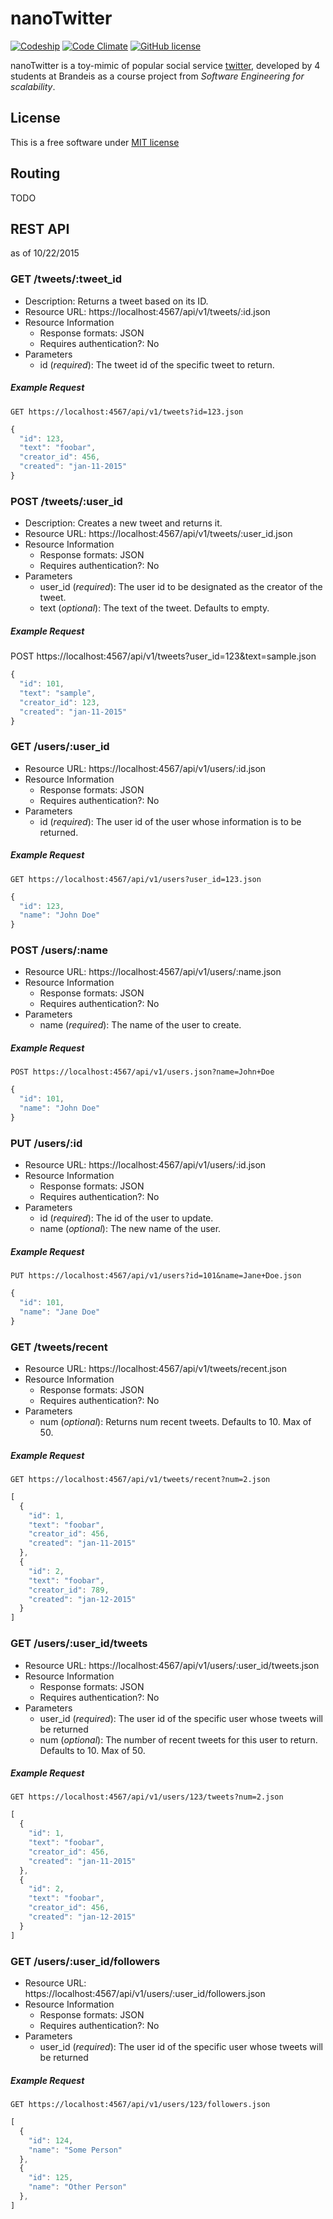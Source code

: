 # nanoTwitter
[![Codeship](https://img.shields.io/codeship/0e88ea30-695a-0133-4ddd-666650db048e.svg)](https://codeship.com/projects/114521) [![Code Climate](https://codeclimate.com/github/keighrim/cs105_nT/badges/gpa.svg)](https://codeclimate.com/github/keighrim/cs105_nT)  [![GitHub license](https://img.shields.io/badge/license-MIT-blue.svg)](https://raw.githubusercontent.com/keighrim/cs105_nT/master/LICENSE)

nanoTwitter is a toy-mimic of popular social service [twitter](www.twitter.com), developed by 4 students at Brandeis as a course project from *Software Engineering for scalability*.

## License
This is a free software under [MIT license](LICENSE)

## Routing

TODO

## REST API
 as of 10/22/2015

### GET /tweets/:tweet_id

* Description: Returns a tweet based on its ID.
* Resource URL: https://localhost:4567/api/v1/tweets/:id.json
* Resource Information
    * Response formats: JSON
    * Requires authentication?: No
* Parameters
    * id (*required*): The tweet id of the specific tweet to return.

##### Example Request

`GET https://localhost:4567/api/v1/tweets?id=123.json`

```javascript
{ 
  "id": 123, 
  "text": "foobar", 
  "creator_id": 456,
  "created": "jan-11-2015"
}
```
### POST /tweets/:user_id

* Description: Creates a new tweet and returns it.
* Resource URL: https://localhost:4567/api/v1/tweets/:user_id.json
* Resource Information
	* Response formats: JSON
	* Requires authentication?: No
* Parameters
	* user_id (*required*): The user id to be designated as the creator of the tweet.
	* text (*optional*): The text of the tweet. Defaults to empty.

##### Example Request
POST https://localhost:4567/api/v1/tweets?user_id=123&text=sample.json
```javascript
{ 
  "id": 101, 
  "text": "sample", 
  "creator_id": 123,
  "created": "jan-11-2015"
}
```

### GET /users/:user_id

* Resource URL: https://localhost:4567/api/v1/users/:id.json
* Resource Information
	* Response formats: JSON
	* Requires authentication?: No
* Parameters
	* id (*required*): The user id of the user whose information is to be returned.

##### Example Request
`GET https://localhost:4567/api/v1/users?user_id=123.json`
```javascript
{ 
  "id": 123, 
  "name": "John Doe"
}
```

### POST /users/:name

* Resource URL: https://localhost:4567/api/v1/users/:name.json
* Resource Information
	* Response formats: JSON
	* Requires authentication?: No
* Parameters
	* name (*required*): The name of the user to create.

##### Example Request
`POST https://localhost:4567/api/v1/users.json?name=John+Doe`
```javascript
{ 
  "id": 101, 
  "name": "John Doe"
}
```


### PUT /users/:id
* Resource URL: https://localhost:4567/api/v1/users/:id.json
* Resource Information
	* Response formats: JSON
	* Requires authentication?: No
* Parameters
	* id (*required*): The id of the user to update.
	* name (*optional*): The new name of the user.

##### Example Request
`PUT https://localhost:4567/api/v1/users?id=101&name=Jane+Doe.json`
```javascript
{ 
  "id": 101, 
  "name": "Jane Doe"
}
```


### GET /tweets/recent

* Resource URL: https://localhost:4567/api/v1/tweets/recent.json
* Resource Information
	* Response formats: JSON
	* Requires authentication?: No
* Parameters
	* num (*optional*): Returns num recent tweets. Defaults to 10. Max of 50.

##### Example Request
`GET https://localhost:4567/api/v1/tweets/recent?num=2.json`
```javascript
[ 
  { 
    "id": 1, 
    "text": "foobar", 
    "creator_id": 456,
    "created": "jan-11-2015"
  },
  { 
    "id": 2, 
    "text": "foobar", 
    "creator_id": 789,
    "created": "jan-12-2015"
  }
]
```

### GET /users/:user_id/tweets

* Resource URL: https://localhost:4567/api/v1/users/:user_id/tweets.json
* Resource Information
	* Response formats: JSON
	* Requires authentication?: No
* Parameters
	* user_id (*required*): The user id of the specific user whose tweets will be returned
	* num (*optional*): The number of recent tweets for this user to return. Defaults to 10. Max of 50.

##### Example Request
`GET https://localhost:4567/api/v1/users/123/tweets?num=2.json`
```javascript
[ 
  { 
    "id": 1, 
    "text": "foobar", 
    "creator_id": 456,
    "created": "jan-11-2015"
  },
  { 
    "id": 2, 
    "text": "foobar", 
    "creator_id": 456,
    "created": "jan-12-2015"
  }
]
```

### GET /users/:user_id/followers

* Resource URL: https://localhost:4567/api/v1/users/:user_id/followers.json
* Resource Information
	* Response formats: JSON
	* Requires authentication?: No
* Parameters
	* user_id (*required*): The user id of the specific user whose tweets will be returned

##### Example Request
`GET https://localhost:4567/api/v1/users/123/followers.json`
```javascript
[
  { 
    "id": 124, 
    "name": "Some Person"
  },
  { 
    "id": 125, 
    "name": "Other Person"
  },
]
```
